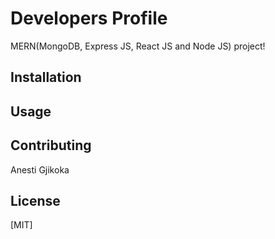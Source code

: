 # Developers Profile
MERN(MongoDB, Express JS, React JS and Node JS) project!

## Installation

## Usage

## Contributing
Anesti Gjikoka

## License
[MIT]
